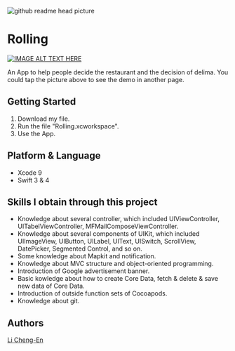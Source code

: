 ![github readme head picture](https://user-images.githubusercontent.com/32284698/41082506-2dcf25be-6a61-11e8-8803-d84321bea1b1.png)

# Rolling

[![IMAGE ALT TEXT HERE](https://img.youtube.com/vi/L_0Se5BcC_4/0.jpg)](https://youtu.be/L_0Se5BcC_4)

An App to help people decide the restaurant and the decision of delima. You could tap the picture above to see the demo in another page.

## Getting Started

1. Download my file.
2. Run the file "Rolling.xcworkspace".
3. Use the App.

## Platform & Language

* Xcode 9
* Swift 3 & 4

## Skills I obtain through this project

* Knowledge about several controller, which included UIViewController, UITabelViewController, MFMailComposeViewController.
* Knowledge about several components of UIKit, which included UIImageView, UIButton, UILabel, UIText, UISwitch, ScrollView, DatePicker, Segmented Control, and so on.
* Some knowledge about Mapkit and notification.
* Knowledge about MVC structure and object-oriented programming.
* Introduction of Google advertisement banner.
* Basic kowledge about how to create Core Data, fetch & delete & save new data of Core Data.
* Introduction of outside function sets of Cocoapods.
* Knowledge about git.

## Authors

[Li Cheng-En](https://www.linkedin.com/in/li-cheng-en/)
